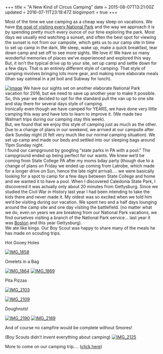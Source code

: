 +++
title = "A New Kind of Circus Camping"
date = 2015-08-07T13:21:00Z
updated = 2016-07-11T23:19:47Z
blogimport = true 
+++

Most of the time we use camping as a cheap way sleep on vacations.  We have [the goal of visiting every National Park](http://lifeatthecircus.com/2013/06/06/the-trip-that-shaped-our-lives/) and the way we approach it is by spending pretty much every ounce of our time exploring the park. Most days we usually end  watching a sunset, and often the best spot for viewing the sunset is not from our campsite, which gets us to our camp site in time to set up camp in the dark.  We sleep, wake up, make a quick breakfast, tear down camp and set off to see more sights.  We love it!  We have so many wonderful memories of places we’ve experienced and explored this way.   
But, it isn’t the typical drive up to your site, set up camp and settle down for a few days.  That is an entirely different style of camping.  That style of camping involves bringing lots more gear, and making more elaborate meals (than say oatmeal in a jet boil and Subway for lunch).    
[](https://lh3.googleusercontent.com/-2NZDZWFDmm8/V4Rbt8YrvOI/AAAAAAAAAXE/DRtabaHBGAg/s1600-h/IMG_18371%25255B1%25255D.jpg)  

[![image](https://2.bp.blogspot.com/-6zmW6FnmZZ0/V4RhvhjFlvI/AAAAAAAAAdg/MABgs2kj4-E-WFLlpySD5FJ7mQP6NsW1wCK4B/s320/IMG_18371.JPG)](http://2.bp.blogspot.com/-6zmW6FnmZZ0/V4RhvhjFlvI/AAAAAAAAAdg/MABgs2kj4-E-WFLlpySD5FJ7mQP6NsW1wCK4B/s1600/IMG_18371.JPG)
We have our sights set on another elaborate National Park vacation for 2016, but we need to save up another year to make it possible.  So, this year we decided to opt for the standard pull the van up to one site and stay there for several days style of camping.   
Ironically even though we have camped for YEARS, we have done very little camping this way and have lots to learn to improve it.  (We made two Walmart trips during our camping stay this week).    
But, we found that we enjoy this style of camping just as much as the other.    
Due to a change of plans in our weekend, we arrived at our campsite after dark Sunday night (it felt very much like our normal camping situation).  We set up camp and made our beds and settled into our sleeping bags around 11pm Sunday night.   
I found our campground by googling “state parks in PA with a pool.”  The campground ended up being perfect for our wants.  We knew we’d be coming from State College PA after my moms bday party (though due to a change of plans on Friday we ended up coming from Latrobe, which made for a longer drive on Sun, hence the late night arrival)…. we were basically looking for a spot to camp for a few days between State College and home and we wanted it to have a pool.  When I discovered Caledonia State Park, I discovered it was actually only about 20 minutes from Gettysburg.  Since we studied the Civil War in History last year I had been intending to take the kids there and never made it.  My oldest was so excited when we told him we’d be visiting during our vacation.  We spent two and a half days lounging around the camp site and one day visiting the battlefield.  (no matter what we do, even on years we are breaking from our National Park vacations, we find ourselves visiting a branch of the National Park service… last year it was [Boston](http://lifeatthecircus.com/2014/07/16/freedom-trail/) and this year Gettysburg).    
We ate like kings.  Our Boy Scout was happy to share many of the meals he has made on scouting trips.  

Hot Gooey Holes

  [![IMG_1858](https://lh3.googleusercontent.com/-f6gVjWL_Ti0/V4RbuYOCYoI/AAAAAAAAAXQ/b0kedWRXpYg/IMG_18581.jpg?imgmax=800 "IMG_1858")](https://lh3.googleusercontent.com/-m5gecudPaVs/V4RbuT3fy6I/AAAAAAAAAXM/Me9K1A4GRrU/s1600-h/IMG_18581%25255B1%25255D.jpg)

Omelets in a Bag

[![IMG_1864](https://lh3.googleusercontent.com/-Lu4HfdV5fOA/V4RbuzIQuYI/AAAAAAAAAXY/_dEbBAvMir0/IMG_18641.jpg?imgmax=800 "IMG_1864")](https://lh3.googleusercontent.com/-_ZzBoxQZPT0/V4Rbugi0OWI/AAAAAAAAAXU/ArzYKlpyE6o/s1600-h/IMG_18641%25255B1%25255D.jpg) [![IMG_1869](https://lh3.googleusercontent.com/-efCnUC_wwt0/V4RbvU6jjpI/AAAAAAAAAXg/_9UShCTh-SA/IMG_18691.jpg?imgmax=800 "IMG_1869")](https://lh3.googleusercontent.com/-qItkAbDRflg/V4RbvKA1PnI/AAAAAAAAAXc/Icr87G6uYSA/s1600-h/IMG_18691%25255B1%25255D.jpg)

Pita Pizzas

[![IMG_2103](https://lh3.googleusercontent.com/-_avTtoI9HaQ/V4RbvijYSmI/AAAAAAAAAXo/knQtI2L3JQw/IMG_21031.jpg?imgmax=800 "IMG_2103")](https://lh3.googleusercontent.com/-Mjg1CM76pRQ/V4RbvsJXenI/AAAAAAAAAXk/wnQkSfFaLfw/s1600-h/IMG_21031%25255B1%25255D.jpg)

[![IMG_2109](https://lh3.googleusercontent.com/-72-1H6X9osA/V4RbwGSEeYI/AAAAAAAAAXw/zD14d8i74bo/IMG_21091.jpg?imgmax=800 "IMG_2109")](https://lh3.googleusercontent.com/-kLhrWDjDWo8/V4Rbvx3EfHI/AAAAAAAAAXs/A5Rp1asF6wk/s1600-h/IMG_21091%25255B1%25255D.jpg)

Doughnuts!

[![IMG_2190](https://lh3.googleusercontent.com/-uASFBb7E4w8/V4RbwiCvPFI/AAAAAAAAAX4/y4i-DUyktsY/IMG_21901.jpg?imgmax=800 "IMG_2190")](https://lh3.googleusercontent.com/-U_2XbT_yD3E/V4Rbwb9Z-VI/AAAAAAAAAX0/HBlYNuWQiis/s1600-h/IMG_21901%25255B1%25255D.jpg)
[![IMG_2189](https://lh3.googleusercontent.com/--vcBi2gjslU/V4RbxKRHs9I/AAAAAAAAAYA/-SEj7LVRVGY/IMG_21891.jpg?imgmax=800 "IMG_2189")](https://lh3.googleusercontent.com/-hjtUzAJuKHo/V4Rbw027huI/AAAAAAAAAX8/fISkANhKeA0/s1600-h/IMG_21891%25255B1%25255D.jpg)  

And of course no campfire would be complete without Smores! 

(Boy Scouts didn’t invent everything about camping)
[![IMG_2125](https://lh3.googleusercontent.com/-0C0NV0NuZJI/V4RbxS6jTCI/AAAAAAAAAYI/uo6bHD5Sgkk/IMG_21251.jpg?imgmax=800 "IMG_2125")](https://lh3.googleusercontent.com/-VyJEdLIK40I/V4RbxBIIYoI/AAAAAAAAAYE/az55kLkJzw8/s1600-h/IMG_21251%25255B1%25255D.jpg)  

More to come on our camping trip…. ([click here](http://lifeatthecircus.com/2015/08/07/you-mean-we-arent-going-anywhere/))

